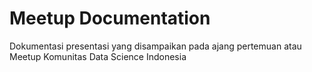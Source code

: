 # Meetup Documentation
Dokumentasi presentasi yang disampaikan pada ajang pertemuan atau Meetup Komunitas Data Science Indonesia
